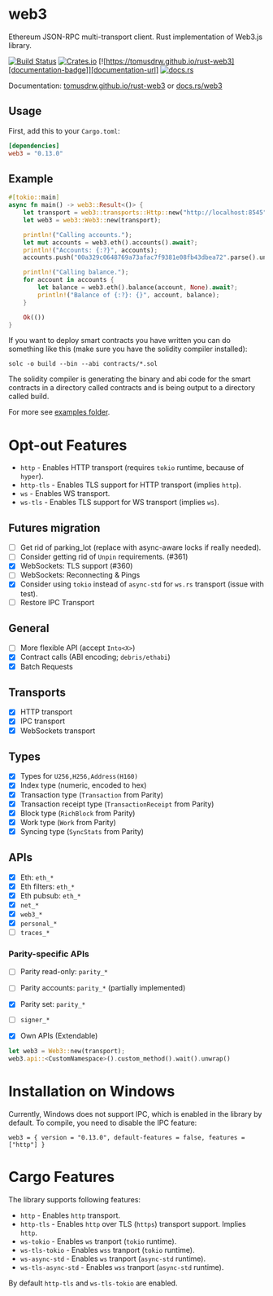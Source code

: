 # web3

Ethereum JSON-RPC multi-transport client.
Rust implementation of Web3.js library.

[![Build Status][travis-image]][travis-url] [![Crates.io](https://img.shields.io/crates/v/web3)](https://crates.io/crates/web3) [![https://tomusdrw.github.io/rust-web3][documentation-badge]][documentation-url] [![docs.rs][docs-rs-badge]][docs-rs-url]


[travis-image]: https://travis-ci.org/tomusdrw/rust-web3.svg?branch=master
[travis-url]: https://travis-ci.org/tomusdrw/rust-web3
[docs-rs-badge]: https://docs.rs/web3/badge.svg
[docs-rs-url]: https://docs.rs/web3
[documentation-badge]: https://img.shields.io/badge/Documentation-master%20branch-blue
[documentation-url]: https://tomusdrw.github.io/rust-web3

Documentation: [tomusdrw.github.io/rust-web3][documentation-url] or [docs.rs/web3](docs-rs-url)

## Usage

First, add this to your `Cargo.toml`:

```toml
[dependencies]
web3 = "0.13.0"
```

## Example
```rust
#[tokio::main]
async fn main() -> web3::Result<()> {
    let transport = web3::transports::Http::new("http://localhost:8545")?;
    let web3 = web3::Web3::new(transport);

    println!("Calling accounts.");
    let mut accounts = web3.eth().accounts().await?;
    println!("Accounts: {:?}", accounts);
    accounts.push("00a329c0648769a73afac7f9381e08fb43dbea72".parse().unwrap());

    println!("Calling balance.");
    for account in accounts {
        let balance = web3.eth().balance(account, None).await?;
        println!("Balance of {:?}: {}", account, balance);
    }

    Ok(())
}
```

If you want to deploy smart contracts you have written you can do something like this (make sure you have the solidity compiler installed):

`solc -o build --bin --abi contracts/*.sol`

The solidity compiler is generating the binary and abi code for the smart contracts in a directory called contracts and is being output to a directory called build.

For more see [examples folder](./examples).

# Opt-out Features
- `http` - Enables HTTP transport (requires `tokio` runtime, because of `hyper`).
- `http-tls` - Enables TLS support for HTTP transport (implies `http`).
- `ws` - Enables WS transport.
- `ws-tls` - Enables TLS support for WS transport (implies `ws`).

## Futures migration
- [ ] Get rid of parking_lot (replace with async-aware locks if really needed).
- [ ] Consider getting rid of `Unpin` requirements. (#361)
- [x] WebSockets: TLS support (#360)
- [ ] WebSockets: Reconnecting & Pings
- [x] Consider using `tokio` instead of `async-std` for `ws.rs` transport (issue with test).
- [ ] Restore IPC Transport

## General
- [ ] More flexible API (accept `Into<X>`)
- [x] Contract calls (ABI encoding; `debris/ethabi`)
- [X] Batch Requests

## Transports
- [x] HTTP transport
- [x] IPC transport
- [x] WebSockets transport

## Types
- [x] Types for `U256,H256,Address(H160)`
- [x] Index type (numeric, encoded to hex)
- [x] Transaction type (`Transaction` from Parity)
- [x] Transaction receipt type (`TransactionReceipt` from Parity)
- [x] Block type (`RichBlock` from Parity)
- [x] Work type (`Work` from Parity)
- [X] Syncing type (`SyncStats` from Parity)

## APIs
- [x] Eth: `eth_*`
- [x] Eth filters: `eth_*`
- [x] Eth pubsub: `eth_*`
- [x] `net_*`
- [x] `web3_*`
- [x] `personal_*`
- [ ] `traces_*`

### Parity-specific APIs
- [ ] Parity read-only: `parity_*`
- [ ] Parity accounts: `parity_*` (partially implemented)
- [x] Parity set: `parity_*`
- [ ] `signer_*`

- [x] Own APIs (Extendable)
```rust
let web3 = Web3::new(transport);
web3.api::<CustomNamespace>().custom_method().wait().unwrap()
```

# Installation on Windows

Currently, Windows does not support IPC, which is enabled in the library by default.
To compile, you need to disable the IPC feature:
```
web3 = { version = "0.13.0", default-features = false, features = ["http"] }
```

# Cargo Features

The library supports following features:
- `http` - Enables `http` transport.
- `http-tls` - Enables `http` over TLS (`https`) transport support. Implies `http`.
- `ws-tokio` - Enables `ws` tranport (`tokio` runtime).
- `ws-tls-tokio` - Enables `wss` tranport (`tokio` runtime).
- `ws-async-std` - Enables `ws` tranport (`async-std` runtime).
- `ws-tls-async-std` - Enables `wss` tranport (`async-std` runtime).

By default `http-tls` and `ws-tls-tokio` are enabled.
